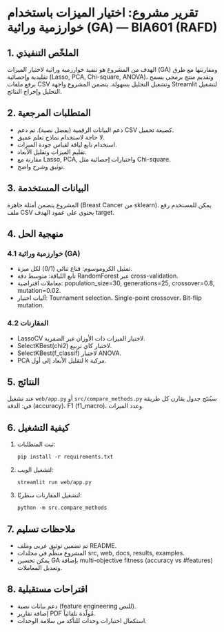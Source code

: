 # تقرير مشروع: اختيار الميزات باستخدام خوارزمية وراثية (GA) — BIA601 (RAFD)

## 1. الملخّص التنفيذي
الهدف من المشروع هو تنفيذ خوارزمية وراثية لاختيار الميزات (GA) ومقارنتها مع طرق تقليدية وإحصائية (Lasso, PCA, Chi-square, ANOVA)، وتقديم منتج برمجي يسمح برفع ملفات CSV وتشغيل التحليل بسهولة. يتضمن المشروع واجهة Streamlit لتشغيل التحليل وإخراج النتائج.

## 2. المتطلبات المرجعية
- دعم البيانات الرقمية (يفضل نصية). تم دعم CSV كصيغة تحميل.
- لا حاجة لاستخدام نماذج تعلم عميق.
- استخدام تابع لياقة لقياس جودة الميزات.
- تقليم الميزات وتقليل الأبعاد.
- مقارنة مع Lasso, PCA, واختبارات إحصائية مثل Chi-square.
- توثيق وشرح واضح.

## 3. البيانات المستخدمة
المشروع يتضمن أمثلة جاهزة (Breast Cancer من sklearn). يمكن للمستخدم رفع ملف CSV يحتوي على عمود الهدف target.

## 4. منهجية الحل
### 4.1 خوارزمية وراثية (GA)
- تمثيل الكروموسوم: قناع ثنائي (0/1) لكل ميزة.
- تابع اللياقة: متوسط دقة RandomForest عبر cross-validation.
- معاملات افتراضية: population_size=30, generations=25, crossover=0.8, mutation=0.02.
- آليات اختيار: Tournament selection، Single-point crossover، Bit-flip mutation.

### 4.2 المقارنات
- LassoCV لاختيار الميزات ذات الأوزان غير الصفرية.
- SelectKBest(chi2) لاختبار كاي تربيع.
- SelectKBest(f_classif) لاختبار ANOVA.
- PCA لتقليل الأبعاد إلى أول k مركبة.

## 5. النتائج
عند تشغيل `web/app.py` أو `src/compare_methods.py` سيُنتَج جدول يقارن كل طريقة في: الدقة (accuracy)، F1 (f1_macro)، وعدد الميزات.

## 6. كيفية التشغيل
1. ثبت المتطلبات:
   ```
   pip install -r requirements.txt
   ```
2. لتشغيل الويب:
   ```
   streamlit run web/app.py
   ```
3. لتشغيل المقارنات سطريًا:
   ```
   python -m src.compare_methods
   ```

## 7. ملاحظات تسليم
- تم تضمين توثيق عربي وملف README.
- المشروع منظّم في مجلدات src, web, docs, results, examples.
- يمكن تحسين GA بإضافة multi-objective fitness (accuracy vs #features) وتعديل المعاملات.

## 8. اقتراحات مستقبلية
- دعم بيانات نصية (feature engineering للنص).
- إضافة تقارير PDF مُولّدة تلقائياً.
- استكمال اختبارات وحدات للتأكد من سلامة الوحدات.
